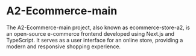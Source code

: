 # A2-Ecommerce-main
The A2-Ecommerce-main project, also known as ecommerce-store-a2, is an open-source e-commerce frontend developed using Next.js and TypeScript. It serves as a user interface for an online store, providing a modern and responsive shopping experience.

